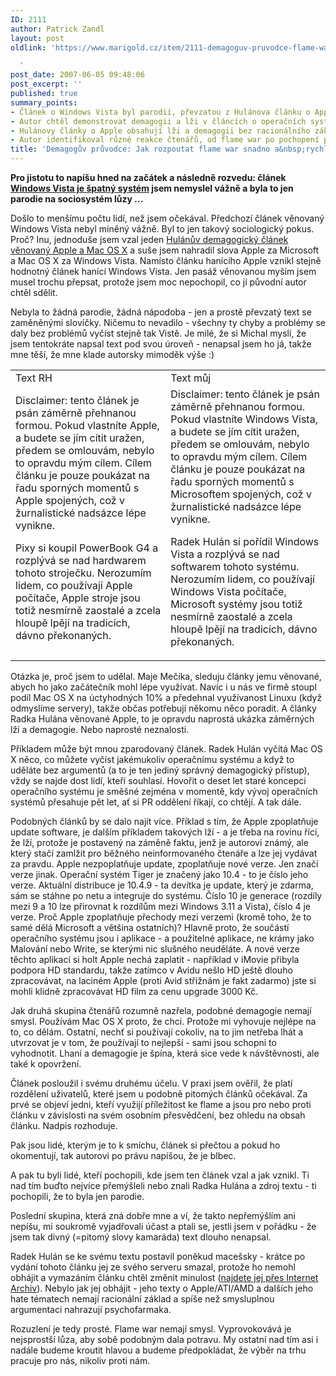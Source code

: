 ```yaml
---
ID: 2111
author: Patrick Zandl
layout: post
oldlink: 'https://www.marigold.cz/item/2111-demagoguv-pruvodce-flame-war

  '
post_date: 2007-06-05 09:48:06
post_excerpt: ''
published: true
summary_points:
- Článek o Windows Vista byl parodií, převzatou z Hulánova článku o Apple.
- Autor chtěl demonstrovat demagogii a lži v článcích o operačních systémech.
- Hulánovy články o Apple obsahují lži a demagogii bez racionálního základu.
- Autor identifikoval různé reakce čtenářů, od flame war po pochopení parodie.
title: 'Demagogův průvodce: Jak rozpoutat flame war snadno a&nbsp;rychle'
---
```


<strong>Pro jistotu to napíšu hned na začátek a následně rozvedu: článek <a href="http://www.marigold.cz/item/windows-vista-je-spatny-system">Windows Vista je špatný systém</a> jsem nemyslel vážně a byla to jen parodie na sociosystém lůzy ...</strong>

Došlo to menšímu počtu lidí, než jsem očekával. Předchozí článek věnovaný Windows Vista nebyl míněný vážně. Byl to jen takový sociologický pokus. Proč? Inu, jednoduše jsem vzal jeden <a href="http://web.archive.org/web/20060208205443/http://radekhulan.cz/item/macos-x-je-spatny-system">Hulánův demagogický článek věnovaný Apple a Mac OS X</a> a suše jsem nahradil slova Apple za Microsoft a Mac OS X za Windows Vista. Namísto článku hanícího Apple vznikl stejně hodnotný článek hanící Windows Vista. Jen pasáž věnovanou myším jsem musel trochu přepsat, protože jsem moc nepochopil, co jí původní autor chtěl sdělit. 

Nebyla to žádná parodie, žádná nápodoba - jen a prostě převzatý text se zaměněnými slovíčky. Ničemu to nevadilo - všechny ty chyby a problémy se daly bez problémů vyčíst stejně tak Vistě. Je milé, že si Michal myslí, že jsem tentokráte napsal text pod svou úroveň - nenapsal jsem ho já, takže mne těší, že mne klade autorsky mimoděk výše :)

<table>
<tr>
<td>Text RH</td>
<td>Text můj</td>
</tr>
<tr>
<td>
Disclaimer: tento článek je psán záměrně přehnanou formou. Pokud vlastníte Apple, a budete se jím cítit uražen, předem se omlouvám, nebylo to opravdu mým cílem. Cílem článku je pouze poukázat na řadu sporných momentů s Apple spojených, což v žurnalistické nadsázce lépe vynikne.

Pixy si koupil PowerBook G4 a rozplývá se nad hardwarem tohoto stroječku. Nerozumím lidem, co používají Apple počítače, Apple stroje jsou totiž nesmírně zaostalé a zcela hloupě lpějí na tradicích, dávno překonaných.
</td>
<td>
Disclaimer: tento článek je psán záměrně přehnanou formou. Pokud vlastníte Windows Vista, a budete se jím cítit uražen, předem se omlouvám, nebylo to opravdu mým cílem. Cílem článku je pouze poukázat na řadu sporných momentů s Microsoftem spojených, což v žurnalistické nadsázce lépe vynikne.

Radek Hulán si pořídil Windows Vista a rozplývá se nad softwarem tohoto systému. Nerozumím lidem, co používají Windows Vista počítače, Microsoft systémy jsou totiž nesmírně zaostalé a zcela hloupě lpějí na tradicích, dávno překonaných.
</td>
</tr>
</table>

Otázka je, proč jsem to udělal. Maje Mečíka, sleduju články jemu věnované, abych ho jako začátečník mohl lépe využívat. Navíc i u nás ve firmě stoupl podíl Mac OS X na úctyhodných 10% a předehnal využívanost Linuxu (když odmyslíme servery), takže občas potřebuji někomu něco poradit. A články Radka Hulána věnované Apple, to je opravdu naprostá ukázka záměrných lží a demagogie. Nebo naprosté neznalosti. 

Příkladem může být mnou zparodovaný článek. Radek Hulán vyčítá Mac OS X něco, co můžete vyčíst jakémukoliv operačnímu systému a když to uděláte bez argumentů (a to je ten jediný správný demagogický přístup), vždy se najde dost lidí, kteří souhlasí. Hovořit o deset let staré koncepci operačního systému je směšné zejména v momentě, kdy vývoj operačních systémů přesahuje pět let, ať si PR oddělení říkají, co chtějí. A tak dále. 

Podobných článků by se dalo najít více. Příklad s tím, že Apple zpoplatňuje update software, je dalším příkladem takových lží - a je třeba na rovinu říci, že lží, protože je postavený na záměně faktu, jenž je autorovi známý, ale který stačí zamlžit pro běžného neinformovaného čtenáře a lze jej vydávat za pravdu. Apple nezpoplatňuje update, zpoplatňuje nové verze. Jen značí verze jinak. Operační systém Tiger je značený jako 10.4 - to je číslo jeho verze. Aktuální distribuce je 10.4.9 - ta devítka je update, který je zdarma, sám se stáhne po netu a integruje do systému. Číslo 10 je generace (rozdíly mezi 9 a 10 lze přirovnat k rozdílům mezi Windows 3.11 a Vista), číslo 4 je verze.  Proč Apple zpoplatňuje přechody mezi verzemi (kromě toho, že to samé dělá Microsoft a většina ostatních)? Hlavně proto, že součástí operačního systému jsou i aplikace - a použitelné aplikace, ne krámy jako Malování nebo Write, se kterými nic slušného neuděláte. A nové verze těchto aplikací si holt Apple nechá zaplatit - například v iMovie přibyla podpora HD standardu, takže zatímco v Avidu nešlo HD ještě dlouho zpracovávat, na laciném Apple (proti Avid střižnám je fakt zadarmo) jste si mohli klidně zpracovávat HD film za cenu upgrade 3000 Kč. 

Jak druhá skupina čtenářů rozumně nazřela, podobné demagogie nemají smysl. Používám Mac OS X proto, že chci. Protože mi vyhovuje nejlépe na to, co dělám. Ostatní, nechť si používají cokoliv, na to jim netřeba lhát a utvrzovat je v tom, že používají to nejlepší - sami jsou schopni to vyhodnotit. Lhaní a demagogie je špína, která sice vede k návštěvnosti, ale také k opovržení. 

Článek posloužil i svému druhému účelu. V praxi jsem ověřil, že platí rozdělení uživatelů, které jsem u podobně pitomých článků očekával. Za prvé se objeví jedni, kteří využijí příležitost ke flame a jsou pro nebo proti článku v závislosti na svém osobním přesvědčení, bez ohledu na obsah článku. Nadpis rozhoduje. 

Pak jsou lidé, kterým je to k smíchu, článek si přečtou a pokud ho okomentují, tak autorovi po právu napíšou, že je blbec. 

A pak tu byli lidé, kteří pochopili, kde jsem ten článek vzal a jak vznikl. Ti nad tím buďto nejvíce přemýšleli nebo znali Radka Hulána a zdroj textu - ti pochopili, že to byla jen parodie. 

Poslední skupina, která zná dobře mne a ví, že takto nepřemýšlím ani nepíšu, mi soukromě vyjadřovali účast a ptali se, jestli jsem v pořádku - že jsem tak divný (=pitomý slovy kamaráda) text dlouho nenapsal.  

Radek Hulán se ke svému textu postavil poněkud macešsky - krátce po vydání tohoto článku jej ze svého serveru smazal, protože ho nemohl obhájit a vymazáním článku chtěl změnit minulost (<a href="http://web.archive.org/web/20060208205443/http://radekhulan.cz/item/macos-x-je-spatny-system">najdete jej přes Internet Archiv</a>). Nebylo jak jej obhájit - jeho texty o Apple/ATI/AMD a dalších jeho hate tématech nemají racionální základ a spíše než smysluplnou argumentaci nahrazují psychofarmaka.

Rozuzlení je tedy prosté. Flame war nemají smysl. Vyprovokovává je nejsprostší lůza, aby sobě podobným dala potravu. My ostatní nad tím asi i nadále budeme kroutit hlavou a budeme předpokládat, že výběr na trhu pracuje pro nás, nikoliv proti nám.